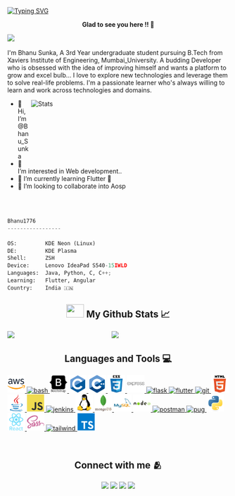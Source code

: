 [![Typing SVG](https://readme-typing-svg.herokuapp.com/?width=800&height=70&center=true&size=37&lines=Hi+there,++Friend+👋;This+is+Bhanu+Sunka++🙋🏻‍♂️;Welcome+To+My+Github+Profile++✌)](https://git.io/typing-svg)

<p align=center><strong> Glad to see you here !! 🌠 </strong></p>


![](https://komarev.com/ghpvc/?username=Bhanu1776&color=EE3F86)


I'm Bhanu Sunka, A 3rd Year undergraduate student pursuing B.Tech from Xaviers Institute of Engineering, Mumbai_University. A budding Developer who is obsessed with the idea of improving himself and wants a platform to grow and excel bulb... I love to explore new technologies and leverage them to solve real-life problems. I'm a passionate learner who's always willing to learn and work across technologies and domains.

<img align="right" alt="Stats" height= "140" width= "450" src="https://github-readme-stats.vercel.app/api/top-langs/?username=Bhanu1776&layout=compact&theme=aura&repo=github-readme-stats" />

- 👋 Hi, I’m @Bhanu_Sunka <br>
- 👀 I’m interested in Web development.. <br>
- 🌱 I’m currently learning Flutter 💫 <br>
- 💞️ I’m looking to collaborate into Aosp <br>
<br>
<br>

```Python
Bhanu1776 
-----------------

OS:         KDE Neon (Linux)
DE:         KDE Plasma 
Shell:      ZSH
Device:     Lenovo IdeaPad S540-15IWLD
Languages:  Java, Python, C, C++;
Learning:   Flutter, Angular
Country:    India 🇮🇳
```

</p>

<!-- Github stats -->
<h2 align=center><img src="https://cdn.jsdelivr.net/npm/simple-icons@3.0.1/icons/github.svg" height=30 width=40 /> My Github Stats 📈 </h2>
<img align="left" width=47% src="https://github-readme-stats.vercel.app/api?username=Bhanu1776&show_icons=true&theme=radical&count_private=true" />
<img width="47%" src="https://github-readme-streak-stats.herokuapp.com/?user=Bhanu1776&theme=radical" />

<br>

<h2 align=center> Languages and Tools 💻 </h2>
<p align="left"> <a href="https://aws.amazon.com" target="_blank" rel="noreferrer"> <img src="https://raw.githubusercontent.com/devicons/devicon/master/icons/amazonwebservices/amazonwebservices-original-wordmark.svg" alt="aws" width="40" height="40"/> </a> <a href="https://www.gnu.org/software/bash/" target="_blank" rel="noreferrer"> <img src="https://www.vectorlogo.zone/logos/gnu_bash/gnu_bash-icon.svg" alt="bash" width="40" height="40"/> </a> <a href="https://getbootstrap.com" target="_blank" rel="noreferrer"> <img src="https://raw.githubusercontent.com/devicons/devicon/master/icons/bootstrap/bootstrap-plain-wordmark.svg" alt="bootstrap" width="40" height="40"/> </a> <a href="https://www.cprogramming.com/" target="_blank" rel="noreferrer"> <img src="https://raw.githubusercontent.com/devicons/devicon/master/icons/c/c-original.svg" alt="c" width="40" height="40"/> </a> <a href="https://www.w3schools.com/cpp/" target="_blank" rel="noreferrer"> <img src="https://raw.githubusercontent.com/devicons/devicon/master/icons/cplusplus/cplusplus-original.svg" alt="cplusplus" width="40" height="40"/> </a> <a href="https://www.w3schools.com/css/" target="_blank" rel="noreferrer"> <img src="https://raw.githubusercontent.com/devicons/devicon/master/icons/css3/css3-original-wordmark.svg" alt="css3" width="40" height="40"/> </a> <a href="https://expressjs.com" target="_blank" rel="noreferrer"> <img src="https://raw.githubusercontent.com/devicons/devicon/master/icons/express/express-original-wordmark.svg" alt="express" width="40" height="40"/> </a> <a href="https://flask.palletsprojects.com/" target="_blank" rel="noreferrer"> <img src="https://www.vectorlogo.zone/logos/pocoo_flask/pocoo_flask-icon.svg" alt="flask" width="40" height="40"/> </a> <a href="https://flutter.dev" target="_blank" rel="noreferrer"> <img src="https://www.vectorlogo.zone/logos/flutterio/flutterio-icon.svg" alt="flutter" width="40" height="40"/> </a> <a href="https://git-scm.com/" target="_blank" rel="noreferrer"> <img src="https://www.vectorlogo.zone/logos/git-scm/git-scm-icon.svg" alt="git" width="40" height="40"/> </a> <a href="https://www.w3.org/html/" target="_blank" rel="noreferrer"> <img src="https://raw.githubusercontent.com/devicons/devicon/master/icons/html5/html5-original-wordmark.svg" alt="html5" width="40" height="40"/> </a> <a href="https://www.java.com" target="_blank" rel="noreferrer"> <img src="https://raw.githubusercontent.com/devicons/devicon/master/icons/java/java-original.svg" alt="java" width="40" height="40"/> </a> <a href="https://developer.mozilla.org/en-US/docs/Web/JavaScript" target="_blank" rel="noreferrer"> <img src="https://raw.githubusercontent.com/devicons/devicon/master/icons/javascript/javascript-original.svg" alt="javascript" width="40" height="40"/> </a> <a href="https://www.jenkins.io" target="_blank" rel="noreferrer"> <img src="https://www.vectorlogo.zone/logos/jenkins/jenkins-icon.svg" alt="jenkins" width="40" height="40"/> </a> <a href="https://www.linux.org/" target="_blank" rel="noreferrer"> <img src="https://raw.githubusercontent.com/devicons/devicon/master/icons/linux/linux-original.svg" alt="linux" width="40" height="40"/> </a> <a href="https://www.mongodb.com/" target="_blank" rel="noreferrer"> <img src="https://raw.githubusercontent.com/devicons/devicon/master/icons/mongodb/mongodb-original-wordmark.svg" alt="mongodb" width="40" height="40"/> </a> <a href="https://www.mysql.com/" target="_blank" rel="noreferrer"> <img src="https://raw.githubusercontent.com/devicons/devicon/master/icons/mysql/mysql-original-wordmark.svg" alt="mysql" width="40" height="40"/> </a> <a href="https://nodejs.org" target="_blank" rel="noreferrer"> <img src="https://raw.githubusercontent.com/devicons/devicon/master/icons/nodejs/nodejs-original-wordmark.svg" alt="nodejs" width="40" height="40"/> </a> <a href="https://postman.com" target="_blank" rel="noreferrer"> <img src="https://www.vectorlogo.zone/logos/getpostman/getpostman-icon.svg" alt="postman" width="40" height="40"/> </a> <a href="https://pugjs.org" target="_blank" rel="noreferrer"> <img src="https://cdn.worldvectorlogo.com/logos/pug.svg" alt="pug" width="40" height="40"/> </a> <a href="https://www.python.org" target="_blank" rel="noreferrer"> <img src="https://raw.githubusercontent.com/devicons/devicon/master/icons/python/python-original.svg" alt="python" width="40" height="40"/> </a> <a href="https://reactjs.org/" target="_blank" rel="noreferrer"> <img src="https://raw.githubusercontent.com/devicons/devicon/master/icons/react/react-original-wordmark.svg" alt="react" width="40" height="40"/> </a> <a href="https://sass-lang.com" target="_blank" rel="noreferrer"> <img src="https://raw.githubusercontent.com/devicons/devicon/master/icons/sass/sass-original.svg" alt="sass" width="40" height="40"/> </a> <a href="https://tailwindcss.com/" target="_blank" rel="noreferrer"> <img src="https://www.vectorlogo.zone/logos/tailwindcss/tailwindcss-icon.svg" alt="tailwind" width="40" height="40"/> </a> <a href="https://www.typescriptlang.org/" target="_blank" rel="noreferrer"> <img src="https://raw.githubusercontent.com/devicons/devicon/master/icons/typescript/typescript-original.svg" alt="typescript" width="40" height="40"/> </a> </p>

<br>

<!--Social Networks  -->
<h2 align=center> Connect with me 🫂</h2>
<p align=center>
<a href="https://in.linkedin.com/in/bhanu-sunka-94a24a21a"><img src="https://img.shields.io/badge/LinkedIn-000080?style=for-the-badge&logo=linkedin&logoColor=white"></a> 
<a href="https://www.instagram.com/bhanu_1776/"><img src="https://img.shields.io/badge/Instagram-E4405F?style=for-the-badge&logo=instagram&logoColor=white"></a> 
<a href="https://mobile.twitter.com/sunkabhanu"><img src="https://img.shields.io/badge/Twitter-0099ff?style=for-the-badge&logo=twitter&logoColor=white"></a> 
<a href="mailto:sunkabhanu281202@gmail.com"><img src="https://img.shields.io/badge/mail-EA4335?style=for-the-badge&logo=gmail&logoColor=white"></a>

